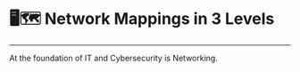 # 🖥️🗺️ Network Mappings in 3 Levels
------

At the foundation of IT and Cybersecurity is Networking. 
